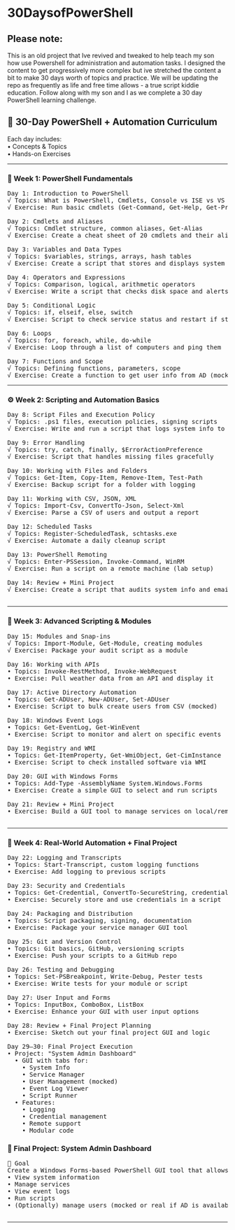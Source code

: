 # 30DaysofPowerShell

## Please note: 
This is an old project that Ive revived and tweaked to help teach my son how use Powershell for administration and automation tasks. 
I designed the content to get progressively more complex but ive stretched the content a bit to make 30 days worth of topics and practice.
We will be updating the repo as frequently as life and free time allows - a true script kiddie education.
Follow along with my son and I as we complete a 30 day PowerShell learning challenge.

## 🧭 30-Day PowerShell + Automation Curriculum
Each day includes:<br>
•	Concepts & Topics<br>
•	Hands-on Exercises<br>
________________________________________
### 🔰 Week 1: PowerShell Fundamentals
<pre>
Day 1: Introduction to PowerShell
√ Topics: What is PowerShell, Cmdlets, Console vs ISE vs VS Code
√ Exercise: Run basic cmdlets (Get-Command, Get-Help, Get-Process, Get-Service)<br>
Day 2: Cmdlets and Aliases
√ Topics: Cmdlet structure, common aliases, Get-Alias
√ Exercise: Create a cheat sheet of 20 cmdlets and their aliases<br>
Day 3: Variables and Data Types
√ Topics: $variables, strings, arrays, hash tables
√ Exercise: Create a script that stores and displays system info<br>
Day 4: Operators and Expressions
√ Topics: Comparison, logical, arithmetic operators
√ Exercise: Write a script that checks disk space and alerts if low<br>
Day 5: Conditional Logic
√ Topics: if, elseif, else, switch
√ Exercise: Script to check service status and restart if stopped<br>
Day 6: Loops
√ Topics: for, foreach, while, do-while
√ Exercise: Loop through a list of computers and ping them<br>
Day 7: Functions and Scope
√ Topics: Defining functions, parameters, scope
√ Exercise: Create a function to get user info from AD (mocked)
</pre>
________________________________________
### ⚙️ Week 2: Scripting and Automation Basics
<pre>
Day 8: Script Files and Execution Policy
√ Topics: .ps1 files, execution policies, signing scripts
√ Exercise: Write and run a script that logs system info to a file<br>
Day 9: Error Handling
√ Topics: try, catch, finally, $ErrorActionPreference
√ Exercise: Script that handles missing files gracefully<br>
Day 10: Working with Files and Folders
√ Topics: Get-Item, Copy-Item, Remove-Item, Test-Path
√ Exercise: Backup script for a folder with logging<br>
Day 11: Working with CSV, JSON, XML
√ Topics: Import-Csv, ConvertTo-Json, Select-Xml
√ Exercise: Parse a CSV of users and output a report<br>
Day 12: Scheduled Tasks
√ Topics: Register-ScheduledTask, schtasks.exe
√ Exercise: Automate a daily cleanup script<br>
Day 13: PowerShell Remoting
√ Topics: Enter-PSSession, Invoke-Command, WinRM
√ Exercise: Run a script on a remote machine (lab setup)<br>
Day 14: Review + Mini Project
√ Exercise: Create a script that audits system info and emails a report<br>
</pre>
________________________________________
### 🧠 Week 3: Advanced Scripting & Modules
<pre>
Day 15: Modules and Snap-ins
√ Topics: Import-Module, Get-Module, creating modules
√ Exercise: Package your audit script as a module<br>
Day 16: Working with APIs
• Topics: Invoke-RestMethod, Invoke-WebRequest
• Exercise: Pull weather data from an API and display it<br>
Day 17: Active Directory Automation
• Topics: Get-ADUser, New-ADUser, Set-ADUser
• Exercise: Script to bulk create users from CSV (mocked)<br>
Day 18: Windows Event Logs
• Topics: Get-EventLog, Get-WinEvent
• Exercise: Script to monitor and alert on specific events<br>
Day 19: Registry and WMI
• Topics: Get-ItemProperty, Get-WmiObject, Get-CimInstance
• Exercise: Script to check installed software via WMI<br>
Day 20: GUI with Windows Forms
• Topics: Add-Type -AssemblyName System.Windows.Forms
• Exercise: Create a simple GUI to select and run scripts<br>
Day 21: Review + Mini Project
• Exercise: Build a GUI tool to manage services on local/remote machines<br>
</pre>
________________________________________
### 🚀 Week 4: Real-World Automation + Final Project<br>
<pre>
Day 22: Logging and Transcripts
• Topics: Start-Transcript, custom logging functions
• Exercise: Add logging to previous scripts<br>
Day 23: Security and Credentials
• Topics: Get-Credential, ConvertTo-SecureString, credential vaults
• Exercise: Securely store and use credentials in a script<br>
Day 24: Packaging and Distribution
• Topics: Script packaging, signing, documentation
• Exercise: Package your service manager GUI tool<br>
Day 25: Git and Version Control
• Topics: Git basics, GitHub, versioning scripts
• Exercise: Push your scripts to a GitHub repo<br>
Day 26: Testing and Debugging
• Topics: Set-PSBreakpoint, Write-Debug, Pester tests
• Exercise: Write tests for your module or script<br>
Day 27: User Input and Forms
• Topics: InputBox, ComboBox, ListBox
• Exercise: Enhance your GUI with user input options<br>
Day 28: Review + Final Project Planning
• Exercise: Sketch out your final project GUI and logic<br>
Day 29–30: Final Project Execution
• Project: "System Admin Dashboard"
  • GUI with tabs for:
    • System Info
    • Service Manager
    • User Management (mocked)
    • Event Log Viewer
    • Script Runner
  • Features:
    • Logging
    • Credential management
    • Remote support
    • Modular code
</pre>
### 🧩 Final Project: System Admin Dashboard
<pre>
🎯 Goal
Create a Windows Forms-based PowerShell GUI tool that allows an administrator to:
• View system information
• Manage services
• View event logs
• Run scripts
• (Optionally) manage users (mocked or real if AD is available)<br>
</pre>
________________________________________
